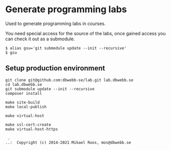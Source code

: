 Generate programming labs
===================

Used to generate programming labs in courses.

You need special access for the source of the labs, once gained access you can check it out as a submodule.

```
$ alias gsu='git submodule update --init --recursive'
$ gsu
```



## Setup production environment

```
git clone git@github.com:dbwebb-se/lab.git lab.dbwebb.se
cd lab.dbwebb.se
git submodule update --init --recursive
composer install

make site-build
make local-publish

make virtual-host

make ssl-cert-create
make virtual-host-https
```



```                                                            
 .                                                             
..:  Copyright (c) 2014-2021 Mikael Roos, mos@dbwebb.se   
```                                                            
